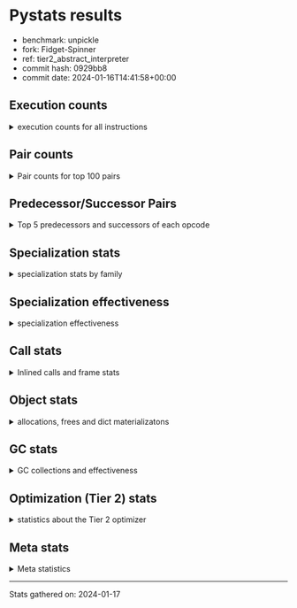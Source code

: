 
# Pystats results

- benchmark: unpickle
- fork: Fidget-Spinner
- ref: tier2_abstract_interpreter
- commit hash: 0929bb8
- commit date: 2024-01-16T14:41:58+00:00

## Execution counts

<details>
<summary> execution counts for all instructions </summary>

|Name | Count | Self | Cumulative | Miss ratio | 
|---|---:|---:|---:|---:|
| ENTER_EXECUTOR | 40,540 | 30.4% | 30.4% |  |
| LOAD_FAST | 26,240 | 19.7% | 50.1% |  |
| FOR_ITER_TUPLE | 21,080 | 15.8% | 65.9% |  |
| PUSH_NULL | 13,040 | 9.8% | 75.7% |  |
| POP_TOP | 12,480 | 9.4% | 85.1% |  |
| CALL_BUILTIN_FAST_WITH_KEYWORDS | 12,180 | 9.1% | 94.2% |  |
| STORE_FAST | 1,580 | 1.2% | 95.4% |  |
| CALL | 1,260 | 0.9% | 96.4% |  |
| JUMP_BACKWARD | 680 | 0.5% | 96.9% |  |
| GET_ITER | 480 | 0.4% | 97.2% |  |
| FOR_ITER_RANGE | 460 | 0.3% | 97.6% |  |
| LOAD_ATTR_MODULE | 420 | 0.3% | 97.9% |  |
| LOAD_ATTR | 400 | 0.3% | 98.2% |  |
| LOAD_GLOBAL_MODULE | 360 | 0.3% | 98.5% |  |
| LOAD_GLOBAL | 280 | 0.2% | 98.7% |  |
| LOAD_DEREF | 240 | 0.2% | 98.9% |  |
| LOAD_ATTR_WITH_HINT | 180 | 0.1% | 99.0% |  |
| RETURN_VALUE | 160 | 0.1% | 99.1% |  |
| CALL_FUNCTION_EX | 160 | 0.1% | 99.2% |  |
| RESUME_CHECK | 120 | 0.1% | 99.3% |  |
| NOP | 80 | 0.1% | 99.4% |  |
| BUILD_LIST | 80 | 0.1% | 99.4% |  |
| BUILD_TUPLE | 80 | 0.1% | 99.5% |  |
| CALL_INTRINSIC_1 | 80 | 0.1% | 99.6% |  |
| COPY_FREE_VARS | 80 | 0.1% | 99.6% |  |
| FOR_ITER | 80 | 0.1% | 99.7% |  |
| LIST_EXTEND | 80 | 0.1% | 99.7% |  |
| LOAD_FAST_LOAD_FAST | 80 | 0.1% | 99.8% |  |
| BINARY_OP_SUBTRACT_FLOAT | 60 | 0.0% | 99.8% |  |
| CALL_BUILTIN_CLASS | 60 | 0.0% | 99.9% |  |
| LOAD_GLOBAL_BUILTIN | 60 | 0.0% | 99.9% |  |
| BINARY_OP | 40 | 0.0% | 100.0% |  |
| RESUME | 40 | 0.0% | 100.0% |  |


</details>

## Pair counts

<details>
<summary> Pair counts for top 100 pairs </summary>

|Pair | Count | Self | Cumulative | 
|---|---:|---:|---:|
| ENTER_EXECUTOR FOR_ITER_TUPLE | 20,380 | 15.3% | 15.3% |
| FOR_ITER_TUPLE ENTER_EXECUTOR | 20,140 | 15.1% | 30.4% |
| ENTER_EXECUTOR ENTER_EXECUTOR | 20,080 | 15.1% | 45.5% |
| PUSH_NULL LOAD_FAST | 12,560 | 9.4% | 54.9% |
| LOAD_FAST PUSH_NULL | 12,400 | 9.3% | 64.2% |
| CALL_BUILTIN_FAST_WITH_KEYWORDS POP_TOP | 12,000 | 9.0% | 73.2% |
| POP_TOP LOAD_FAST | 11,780 | 8.8% | 82.1% |
| LOAD_FAST CALL_BUILTIN_FAST_WITH_KEYWORDS | 11,600 | 8.7% | 90.8% |
| STORE_FAST LOAD_FAST | 1,340 | 1.0% | 91.8% |
| LOAD_FAST CALL | 840 | 0.6% | 92.4% |
| FOR_ITER_TUPLE STORE_FAST | 600 | 0.5% | 92.9% |
| CALL POP_TOP | 480 | 0.4% | 93.2% |
| LOAD_FAST GET_ITER | 480 | 0.4% | 93.6% |
| CALL CALL_BUILTIN_FAST_WITH_KEYWORDS | 460 | 0.3% | 93.9% |
| GET_ITER FOR_ITER_TUPLE | 380 | 0.3% | 94.2% |
| FOR_ITER_RANGE STORE_FAST | 380 | 0.3% | 94.5% |
| LOAD_ATTR_MODULE PUSH_NULL | 360 | 0.3% | 94.8% |
| POP_TOP JUMP_BACKWARD | 340 | 0.3% | 95.0% |
| FOR_ITER_TUPLE JUMP_BACKWARD | 340 | 0.3% | 95.3% |
| JUMP_BACKWARD FOR_ITER_RANGE | 300 | 0.2% | 95.5% |
| JUMP_BACKWARD FOR_ITER_TUPLE | 300 | 0.2% | 95.7% |
| POP_TOP ENTER_EXECUTOR | 280 | 0.2% | 95.9% |
| LOAD_FAST LOAD_ATTR | 280 | 0.2% | 96.1% |
| PUSH_NULL CALL | 240 | 0.2% | 96.3% |
| CALL_BUILTIN_FAST_WITH_KEYWORDS STORE_FAST | 180 | 0.1% | 96.5% |
| LOAD_GLOBAL_MODULE LOAD_FAST | 180 | 0.1% | 96.6% |
| CALL STORE_FAST | 160 | 0.1% | 96.7% |
| LOAD_DEREF PUSH_NULL | 160 | 0.1% | 96.8% |
| LOAD_FAST LOAD_ATTR_MODULE | 160 | 0.1% | 97.0% |
| LOAD_ATTR LOAD_ATTR_MODULE | 140 | 0.1% | 97.1% |
| PUSH_NULL LOAD_GLOBAL | 120 | 0.1% | 97.1% |
| PUSH_NULL LOAD_GLOBAL_MODULE | 120 | 0.1% | 97.2% |
| LOAD_ATTR PUSH_NULL | 120 | 0.1% | 97.3% |
| LOAD_FAST LOAD_ATTR_WITH_HINT | 120 | 0.1% | 97.4% |
| LOAD_GLOBAL LOAD_GLOBAL_MODULE | 120 | 0.1% | 97.5% |
| LOAD_ATTR_WITH_HINT CALL_BUILTIN_FAST_WITH_KEYWORDS | 120 | 0.1% | 97.6% |
| LOAD_GLOBAL_MODULE LOAD_ATTR_MODULE | 120 | 0.1% | 97.7% |
| NOP LOAD_DEREF | 80 | 0.1% | 97.7% |
| POP_TOP NOP | 80 | 0.1% | 97.8% |
| RETURN_VALUE RETURN_VALUE | 80 | 0.1% | 97.9% |
| BUILD_LIST LOAD_DEREF | 80 | 0.1% | 97.9% |
| BUILD_TUPLE STORE_FAST | 80 | 0.1% | 98.0% |
| CALL LOAD_FAST | 80 | 0.1% | 98.0% |
| CALL_FUNCTION_EX COPY_FREE_VARS | 80 | 0.1% | 98.1% |
| CALL_INTRINSIC_1 CALL_FUNCTION_EX | 80 | 0.1% | 98.2% |
| ENTER_EXECUTOR FOR_ITER_RANGE | 80 | 0.1% | 98.2% |
| LIST_EXTEND CALL_INTRINSIC_1 | 80 | 0.1% | 98.3% |
| LOAD_DEREF LIST_EXTEND | 80 | 0.1% | 98.3% |
| LOAD_FAST BUILD_LIST | 80 | 0.1% | 98.4% |
| LOAD_FAST BUILD_TUPLE | 80 | 0.1% | 98.5% |
| LOAD_FAST CALL_FUNCTION_EX | 80 | 0.1% | 98.5% |
| LOAD_FAST_LOAD_FAST LOAD_FAST | 80 | 0.1% | 98.6% |
| LOAD_GLOBAL LOAD_FAST | 80 | 0.1% | 98.6% |
| STORE_FAST LOAD_FAST_LOAD_FAST | 80 | 0.1% | 98.7% |
| STORE_FAST LOAD_GLOBAL | 80 | 0.1% | 98.8% |
| GET_ITER FOR_ITER_RANGE | 60 | 0.0% | 98.8% |
| CALL CALL | 60 | 0.0% | 98.9% |
| CALL_FUNCTION_EX RESUME_CHECK | 60 | 0.0% | 98.9% |
| COPY_FREE_VARS RESUME_CHECK | 60 | 0.0% | 98.9% |
| LOAD_ATTR CALL | 60 | 0.0% | 99.0% |
| LOAD_ATTR LOAD_ATTR_WITH_HINT | 60 | 0.0% | 99.0% |
| LOAD_GLOBAL LOAD_ATTR | 60 | 0.0% | 99.1% |
| BINARY_OP_SUBTRACT_FLOAT RETURN_VALUE | 60 | 0.0% | 99.1% |
| CALL_BUILTIN_CLASS STORE_FAST | 60 | 0.0% | 99.2% |
| LOAD_ATTR_MODULE STORE_FAST | 60 | 0.0% | 99.2% |
| LOAD_ATTR_WITH_HINT CALL | 60 | 0.0% | 99.3% |
| LOAD_GLOBAL_BUILTIN LOAD_FAST | 60 | 0.0% | 99.3% |
| LOAD_GLOBAL_MODULE LOAD_ATTR | 60 | 0.0% | 99.4% |
| RESUME_CHECK LOAD_DEREF | 60 | 0.0% | 99.4% |
| RESUME_CHECK LOAD_FAST | 60 | 0.0% | 99.4% |
| GET_ITER FOR_ITER | 40 | 0.0% | 99.5% |
| RETURN_VALUE LOAD_GLOBAL | 40 | 0.0% | 99.5% |
| RETURN_VALUE LOAD_GLOBAL_MODULE | 40 | 0.0% | 99.5% |
| FOR_ITER STORE_FAST | 40 | 0.0% | 99.6% |
| JUMP_BACKWARD ENTER_EXECUTOR | 40 | 0.0% | 99.6% |
| JUMP_BACKWARD FOR_ITER | 40 | 0.0% | 99.6% |
| LOAD_FAST BINARY_OP | 40 | 0.0% | 99.7% |
| LOAD_FAST BINARY_OP_SUBTRACT_FLOAT | 40 | 0.0% | 99.7% |
| LOAD_FAST CALL_BUILTIN_CLASS | 40 | 0.0% | 99.7% |
| STORE_FAST LOAD_GLOBAL_BUILTIN | 40 | 0.0% | 99.7% |
| STORE_FAST LOAD_GLOBAL_MODULE | 40 | 0.0% | 99.8% |
| FOR_ITER_RANGE LOAD_GLOBAL | 40 | 0.0% | 99.8% |
| FOR_ITER_RANGE LOAD_GLOBAL_MODULE | 40 | 0.0% | 99.8% |
| BINARY_OP RETURN_VALUE | 20 | 0.0% | 99.8% |
| BINARY_OP BINARY_OP_SUBTRACT_FLOAT | 20 | 0.0% | 99.9% |
| CALL CALL_BUILTIN_CLASS | 20 | 0.0% | 99.9% |
| CALL_FUNCTION_EX RESUME | 20 | 0.0% | 99.9% |
| COPY_FREE_VARS RESUME | 20 | 0.0% | 99.9% |
| FOR_ITER FOR_ITER_RANGE | 20 | 0.0% | 99.9% |
| FOR_ITER FOR_ITER_TUPLE | 20 | 0.0% | 99.9% |
| LOAD_ATTR STORE_FAST | 20 | 0.0% | 100.0% |
| LOAD_GLOBAL LOAD_GLOBAL_BUILTIN | 20 | 0.0% | 100.0% |
| RESUME LOAD_DEREF | 20 | 0.0% | 100.0% |
| RESUME LOAD_FAST | 20 | 0.0% | 100.0% |


</details>

## Predecessor/Successor Pairs

<details>
<summary> Top 5 predecessors and successors of each opcode </summary>

### GET_ITER

<details>
<summary> Successors and predecessors for GET_ITER </summary>

|Predecessors | Count | Percentage | 
|---|---:|---:|
| LOAD_FAST | 480 | 100.0% |

|Successors | Count | Percentage | 
|---|---:|---:|
| FOR_ITER_TUPLE | 380 | 79.2% |
| FOR_ITER_RANGE | 60 | 12.5% |
| FOR_ITER | 40 | 8.3% |


</details>

### NOP

<details>
<summary> Successors and predecessors for NOP </summary>

|Predecessors | Count | Percentage | 
|---|---:|---:|
| POP_TOP | 80 | 100.0% |

|Successors | Count | Percentage | 
|---|---:|---:|
| LOAD_DEREF | 80 | 100.0% |


</details>

### POP_TOP

<details>
<summary> Successors and predecessors for POP_TOP </summary>

|Predecessors | Count | Percentage | 
|---|---:|---:|
| CALL_BUILTIN_FAST_WITH_KEYWORDS | 12,000 | 96.2% |
| CALL | 480 | 3.8% |

|Successors | Count | Percentage | 
|---|---:|---:|
| LOAD_FAST | 11,780 | 94.4% |
| JUMP_BACKWARD | 340 | 2.7% |
| ENTER_EXECUTOR | 280 | 2.2% |
| NOP | 80 | 0.6% |


</details>

### PUSH_NULL

<details>
<summary> Successors and predecessors for PUSH_NULL </summary>

|Predecessors | Count | Percentage | 
|---|---:|---:|
| LOAD_FAST | 12,400 | 95.1% |
| LOAD_ATTR_MODULE | 360 | 2.8% |
| LOAD_DEREF | 160 | 1.2% |
| LOAD_ATTR | 120 | 0.9% |

|Successors | Count | Percentage | 
|---|---:|---:|
| LOAD_FAST | 12,560 | 96.3% |
| CALL | 240 | 1.8% |
| LOAD_GLOBAL | 120 | 0.9% |
| LOAD_GLOBAL_MODULE | 120 | 0.9% |


</details>

### RETURN_VALUE

<details>
<summary> Successors and predecessors for RETURN_VALUE </summary>

|Predecessors | Count | Percentage | 
|---|---:|---:|
| RETURN_VALUE | 80 | 50.0% |
| BINARY_OP_SUBTRACT_FLOAT | 60 | 37.5% |
| BINARY_OP | 20 | 12.5% |

|Successors | Count | Percentage | 
|---|---:|---:|
| RETURN_VALUE | 80 | 50.0% |
| LOAD_GLOBAL | 40 | 25.0% |
| LOAD_GLOBAL_MODULE | 40 | 25.0% |


</details>

### BINARY_OP

<details>
<summary> Successors and predecessors for BINARY_OP </summary>

|Predecessors | Count | Percentage | 
|---|---:|---:|
| LOAD_FAST | 40 | 100.0% |

|Successors | Count | Percentage | 
|---|---:|---:|
| RETURN_VALUE | 20 | 50.0% |
| BINARY_OP_SUBTRACT_FLOAT | 20 | 50.0% |


</details>

### BUILD_LIST

<details>
<summary> Successors and predecessors for BUILD_LIST </summary>

|Predecessors | Count | Percentage | 
|---|---:|---:|
| LOAD_FAST | 80 | 100.0% |

|Successors | Count | Percentage | 
|---|---:|---:|
| LOAD_DEREF | 80 | 100.0% |


</details>

### BUILD_TUPLE

<details>
<summary> Successors and predecessors for BUILD_TUPLE </summary>

|Predecessors | Count | Percentage | 
|---|---:|---:|
| LOAD_FAST | 80 | 100.0% |

|Successors | Count | Percentage | 
|---|---:|---:|
| STORE_FAST | 80 | 100.0% |


</details>

### CALL

<details>
<summary> Successors and predecessors for CALL </summary>

|Predecessors | Count | Percentage | 
|---|---:|---:|
| LOAD_FAST | 840 | 66.7% |
| PUSH_NULL | 240 | 19.0% |
| CALL | 60 | 4.8% |
| LOAD_ATTR | 60 | 4.8% |
| LOAD_ATTR_WITH_HINT | 60 | 4.8% |

|Successors | Count | Percentage | 
|---|---:|---:|
| POP_TOP | 480 | 38.1% |
| CALL_BUILTIN_FAST_WITH_KEYWORDS | 460 | 36.5% |
| STORE_FAST | 160 | 12.7% |
| LOAD_FAST | 80 | 6.3% |
| CALL | 60 | 4.8% |


</details>

### CALL_FUNCTION_EX

<details>
<summary> Successors and predecessors for CALL_FUNCTION_EX </summary>

|Predecessors | Count | Percentage | 
|---|---:|---:|
| CALL_INTRINSIC_1 | 80 | 50.0% |
| LOAD_FAST | 80 | 50.0% |

|Successors | Count | Percentage | 
|---|---:|---:|
| COPY_FREE_VARS | 80 | 50.0% |
| RESUME_CHECK | 60 | 37.5% |
| RESUME | 20 | 12.5% |


</details>

### CALL_INTRINSIC_1

<details>
<summary> Successors and predecessors for CALL_INTRINSIC_1 </summary>

|Predecessors | Count | Percentage | 
|---|---:|---:|
| LIST_EXTEND | 80 | 100.0% |

|Successors | Count | Percentage | 
|---|---:|---:|
| CALL_FUNCTION_EX | 80 | 100.0% |


</details>

### COPY_FREE_VARS

<details>
<summary> Successors and predecessors for COPY_FREE_VARS </summary>

|Predecessors | Count | Percentage | 
|---|---:|---:|
| CALL_FUNCTION_EX | 80 | 100.0% |

|Successors | Count | Percentage | 
|---|---:|---:|
| RESUME_CHECK | 60 | 75.0% |
| RESUME | 20 | 25.0% |


</details>

### ENTER_EXECUTOR

<details>
<summary> Successors and predecessors for ENTER_EXECUTOR </summary>

|Predecessors | Count | Percentage | 
|---|---:|---:|
| FOR_ITER_TUPLE | 20,140 | 49.7% |
| ENTER_EXECUTOR | 20,080 | 49.5% |
| POP_TOP | 280 | 0.7% |
| JUMP_BACKWARD | 40 | 0.1% |

|Successors | Count | Percentage | 
|---|---:|---:|
| FOR_ITER_TUPLE | 20,380 | 50.3% |
| ENTER_EXECUTOR | 20,080 | 49.5% |
| FOR_ITER_RANGE | 80 | 0.2% |


</details>

### FOR_ITER

<details>
<summary> Successors and predecessors for FOR_ITER </summary>

|Predecessors | Count | Percentage | 
|---|---:|---:|
| GET_ITER | 40 | 50.0% |
| JUMP_BACKWARD | 40 | 50.0% |

|Successors | Count | Percentage | 
|---|---:|---:|
| STORE_FAST | 40 | 50.0% |
| FOR_ITER_RANGE | 20 | 25.0% |
| FOR_ITER_TUPLE | 20 | 25.0% |


</details>

### JUMP_BACKWARD

<details>
<summary> Successors and predecessors for JUMP_BACKWARD </summary>

|Predecessors | Count | Percentage | 
|---|---:|---:|
| POP_TOP | 340 | 50.0% |
| FOR_ITER_TUPLE | 340 | 50.0% |

|Successors | Count | Percentage | 
|---|---:|---:|
| FOR_ITER_RANGE | 300 | 44.1% |
| FOR_ITER_TUPLE | 300 | 44.1% |
| ENTER_EXECUTOR | 40 | 5.9% |
| FOR_ITER | 40 | 5.9% |


</details>

### LIST_EXTEND

<details>
<summary> Successors and predecessors for LIST_EXTEND </summary>

|Predecessors | Count | Percentage | 
|---|---:|---:|
| LOAD_DEREF | 80 | 100.0% |

|Successors | Count | Percentage | 
|---|---:|---:|
| CALL_INTRINSIC_1 | 80 | 100.0% |


</details>

### LOAD_ATTR

<details>
<summary> Successors and predecessors for LOAD_ATTR </summary>

|Predecessors | Count | Percentage | 
|---|---:|---:|
| LOAD_FAST | 280 | 70.0% |
| LOAD_GLOBAL | 60 | 15.0% |
| LOAD_GLOBAL_MODULE | 60 | 15.0% |

|Successors | Count | Percentage | 
|---|---:|---:|
| LOAD_ATTR_MODULE | 140 | 35.0% |
| PUSH_NULL | 120 | 30.0% |
| CALL | 60 | 15.0% |
| LOAD_ATTR_WITH_HINT | 60 | 15.0% |
| STORE_FAST | 20 | 5.0% |


</details>

### LOAD_DEREF

<details>
<summary> Successors and predecessors for LOAD_DEREF </summary>

|Predecessors | Count | Percentage | 
|---|---:|---:|
| NOP | 80 | 33.3% |
| BUILD_LIST | 80 | 33.3% |
| RESUME_CHECK | 60 | 25.0% |
| RESUME | 20 | 8.3% |

|Successors | Count | Percentage | 
|---|---:|---:|
| PUSH_NULL | 160 | 66.7% |
| LIST_EXTEND | 80 | 33.3% |


</details>

### LOAD_FAST

<details>
<summary> Successors and predecessors for LOAD_FAST </summary>

|Predecessors | Count | Percentage | 
|---|---:|---:|
| PUSH_NULL | 12,560 | 47.9% |
| POP_TOP | 11,780 | 44.9% |
| STORE_FAST | 1,340 | 5.1% |
| LOAD_GLOBAL_MODULE | 180 | 0.7% |
| CALL | 80 | 0.3% |

|Successors | Count | Percentage | 
|---|---:|---:|
| PUSH_NULL | 12,400 | 47.3% |
| CALL_BUILTIN_FAST_WITH_KEYWORDS | 11,600 | 44.2% |
| CALL | 840 | 3.2% |
| GET_ITER | 480 | 1.8% |
| LOAD_ATTR | 280 | 1.1% |


</details>

### LOAD_FAST_LOAD_FAST

<details>
<summary> Successors and predecessors for LOAD_FAST_LOAD_FAST </summary>

|Predecessors | Count | Percentage | 
|---|---:|---:|
| STORE_FAST | 80 | 100.0% |

|Successors | Count | Percentage | 
|---|---:|---:|
| LOAD_FAST | 80 | 100.0% |


</details>

### LOAD_GLOBAL

<details>
<summary> Successors and predecessors for LOAD_GLOBAL </summary>

|Predecessors | Count | Percentage | 
|---|---:|---:|
| PUSH_NULL | 120 | 42.9% |
| STORE_FAST | 80 | 28.6% |
| RETURN_VALUE | 40 | 14.3% |
| FOR_ITER_RANGE | 40 | 14.3% |

|Successors | Count | Percentage | 
|---|---:|---:|
| LOAD_GLOBAL_MODULE | 120 | 42.9% |
| LOAD_FAST | 80 | 28.6% |
| LOAD_ATTR | 60 | 21.4% |
| LOAD_GLOBAL_BUILTIN | 20 | 7.1% |


</details>

### STORE_FAST

<details>
<summary> Successors and predecessors for STORE_FAST </summary>

|Predecessors | Count | Percentage | 
|---|---:|---:|
| FOR_ITER_TUPLE | 600 | 38.0% |
| FOR_ITER_RANGE | 380 | 24.1% |
| CALL_BUILTIN_FAST_WITH_KEYWORDS | 180 | 11.4% |
| CALL | 160 | 10.1% |
| BUILD_TUPLE | 80 | 5.1% |

|Successors | Count | Percentage | 
|---|---:|---:|
| LOAD_FAST | 1,340 | 84.8% |
| LOAD_FAST_LOAD_FAST | 80 | 5.1% |
| LOAD_GLOBAL | 80 | 5.1% |
| LOAD_GLOBAL_BUILTIN | 40 | 2.5% |
| LOAD_GLOBAL_MODULE | 40 | 2.5% |


</details>

### RESUME

<details>
<summary> Successors and predecessors for RESUME </summary>

|Predecessors | Count | Percentage | 
|---|---:|---:|
| CALL_FUNCTION_EX | 20 | 50.0% |
| COPY_FREE_VARS | 20 | 50.0% |

|Successors | Count | Percentage | 
|---|---:|---:|
| LOAD_DEREF | 20 | 50.0% |
| LOAD_FAST | 20 | 50.0% |


</details>

### BINARY_OP_SUBTRACT_FLOAT

<details>
<summary> Successors and predecessors for BINARY_OP_SUBTRACT_FLOAT </summary>

|Predecessors | Count | Percentage | 
|---|---:|---:|
| LOAD_FAST | 40 | 66.7% |
| BINARY_OP | 20 | 33.3% |

|Successors | Count | Percentage | 
|---|---:|---:|
| RETURN_VALUE | 60 | 100.0% |


</details>

### CALL_BUILTIN_CLASS

<details>
<summary> Successors and predecessors for CALL_BUILTIN_CLASS </summary>

|Predecessors | Count | Percentage | 
|---|---:|---:|
| LOAD_FAST | 40 | 66.7% |
| CALL | 20 | 33.3% |

|Successors | Count | Percentage | 
|---|---:|---:|
| STORE_FAST | 60 | 100.0% |


</details>

### CALL_BUILTIN_FAST_WITH_KEYWORDS

<details>
<summary> Successors and predecessors for CALL_BUILTIN_FAST_WITH_KEYWORDS </summary>

|Predecessors | Count | Percentage | 
|---|---:|---:|
| LOAD_FAST | 11,600 | 95.2% |
| CALL | 460 | 3.8% |
| LOAD_ATTR_WITH_HINT | 120 | 1.0% |

|Successors | Count | Percentage | 
|---|---:|---:|
| POP_TOP | 12,000 | 98.5% |
| STORE_FAST | 180 | 1.5% |


</details>

### FOR_ITER_RANGE

<details>
<summary> Successors and predecessors for FOR_ITER_RANGE </summary>

|Predecessors | Count | Percentage | 
|---|---:|---:|
| JUMP_BACKWARD | 300 | 65.2% |
| ENTER_EXECUTOR | 80 | 17.4% |
| GET_ITER | 60 | 13.0% |
| FOR_ITER | 20 | 4.3% |

|Successors | Count | Percentage | 
|---|---:|---:|
| STORE_FAST | 380 | 82.6% |
| LOAD_GLOBAL | 40 | 8.7% |
| LOAD_GLOBAL_MODULE | 40 | 8.7% |


</details>

### FOR_ITER_TUPLE

<details>
<summary> Successors and predecessors for FOR_ITER_TUPLE </summary>

|Predecessors | Count | Percentage | 
|---|---:|---:|
| ENTER_EXECUTOR | 20,380 | 96.7% |
| GET_ITER | 380 | 1.8% |
| JUMP_BACKWARD | 300 | 1.4% |
| FOR_ITER | 20 | 0.1% |

|Successors | Count | Percentage | 
|---|---:|---:|
| ENTER_EXECUTOR | 20,140 | 95.5% |
| STORE_FAST | 600 | 2.8% |
| JUMP_BACKWARD | 340 | 1.6% |


</details>

### LOAD_ATTR_MODULE

<details>
<summary> Successors and predecessors for LOAD_ATTR_MODULE </summary>

|Predecessors | Count | Percentage | 
|---|---:|---:|
| LOAD_FAST | 160 | 38.1% |
| LOAD_ATTR | 140 | 33.3% |
| LOAD_GLOBAL_MODULE | 120 | 28.6% |

|Successors | Count | Percentage | 
|---|---:|---:|
| PUSH_NULL | 360 | 85.7% |
| STORE_FAST | 60 | 14.3% |


</details>

### LOAD_ATTR_WITH_HINT

<details>
<summary> Successors and predecessors for LOAD_ATTR_WITH_HINT </summary>

|Predecessors | Count | Percentage | 
|---|---:|---:|
| LOAD_FAST | 120 | 66.7% |
| LOAD_ATTR | 60 | 33.3% |

|Successors | Count | Percentage | 
|---|---:|---:|
| CALL_BUILTIN_FAST_WITH_KEYWORDS | 120 | 66.7% |
| CALL | 60 | 33.3% |


</details>

### LOAD_GLOBAL_BUILTIN

<details>
<summary> Successors and predecessors for LOAD_GLOBAL_BUILTIN </summary>

|Predecessors | Count | Percentage | 
|---|---:|---:|
| STORE_FAST | 40 | 66.7% |
| LOAD_GLOBAL | 20 | 33.3% |

|Successors | Count | Percentage | 
|---|---:|---:|
| LOAD_FAST | 60 | 100.0% |


</details>

### LOAD_GLOBAL_MODULE

<details>
<summary> Successors and predecessors for LOAD_GLOBAL_MODULE </summary>

|Predecessors | Count | Percentage | 
|---|---:|---:|
| PUSH_NULL | 120 | 33.3% |
| LOAD_GLOBAL | 120 | 33.3% |
| RETURN_VALUE | 40 | 11.1% |
| STORE_FAST | 40 | 11.1% |
| FOR_ITER_RANGE | 40 | 11.1% |

|Successors | Count | Percentage | 
|---|---:|---:|
| LOAD_FAST | 180 | 50.0% |
| LOAD_ATTR_MODULE | 120 | 33.3% |
| LOAD_ATTR | 60 | 16.7% |


</details>

### RESUME_CHECK

<details>
<summary> Successors and predecessors for RESUME_CHECK </summary>

|Predecessors | Count | Percentage | 
|---|---:|---:|
| CALL_FUNCTION_EX | 60 | 50.0% |
| COPY_FREE_VARS | 60 | 50.0% |

|Successors | Count | Percentage | 
|---|---:|---:|
| LOAD_DEREF | 60 | 50.0% |
| LOAD_FAST | 60 | 50.0% |


</details>


</details>

## Specialization stats

<details>
<summary> specialization stats by family </summary>

### BINARY_OP

<details>
<summary> specialization stats for BINARY_OP family </summary>

|Kind | Count | Ratio | 
|---|---:|---:|
|     deferred | 20 | 20.0% |
|          hit | 60 | 60.0% |

| | Count | Ratio | 
|---|---:|---:|
| Success | 20 | 100.0% |
| Failure | 0 | 0.0% |


</details>

### CALL

<details>
<summary> specialization stats for CALL family </summary>

|Kind | Count | Ratio | 
|---|---:|---:|
|     deferred | 720 | 5.3% |
|          hit | 12,240 | 90.7% |

| | Count | Ratio | 
|---|---:|---:|
| Success | 480 | 88.9% |
| Failure | 60 | 11.1% |

|Failure kind | Count | Ratio | 
|---|---:|---:|
| cfunc noargs | 60 | 100.0% |


</details>

### FOR_ITER

<details>
<summary> specialization stats for FOR_ITER family </summary>

|Kind | Count | Ratio | 
|---|---:|---:|
|     deferred | 40 | 0.2% |
|          hit | 21,540 | 99.6% |

| | Count | Ratio | 
|---|---:|---:|
| Success | 40 | 100.0% |
| Failure | 0 | 0.0% |


</details>

### LOAD_ATTR

<details>
<summary> specialization stats for LOAD_ATTR family </summary>

|Kind | Count | Ratio | 
|---|---:|---:|
|     deferred | 200 | 20.0% |
|          hit | 600 | 60.0% |

| | Count | Ratio | 
|---|---:|---:|
| Success | 200 | 100.0% |
| Failure | 0 | 0.0% |


</details>

### LOAD_GLOBAL

<details>
<summary> specialization stats for LOAD_GLOBAL family </summary>

|Kind | Count | Ratio | 
|---|---:|---:|
|     deferred | 140 | 20.0% |
|          hit | 420 | 60.0% |

| | Count | Ratio | 
|---|---:|---:|
| Success | 140 | 100.0% |
| Failure | 0 | 0.0% |


</details>


</details>

## Specialization effectiveness

<details>
<summary> specialization effectiveness </summary>

|Instructions | Count | Ratio | 
|---|---:|---:|
| Basic | 96,200 | 72.2% |
| Not specialized | 2,060 | 1.5% |
| Specialized hits | 34,980 | 26.3% |
| Specialized misses | 0 | 0.0% |

### Deferred by instruction

<details>
<summary> deferred by instruction </summary>

|Name | Count | Ratio | 
|---|---:|---:|
| CALL | 720 | 64.3% |
| LOAD_ATTR | 200 | 17.9% |
| LOAD_GLOBAL | 140 | 12.5% |
| FOR_ITER | 40 | 3.6% |
| BINARY_OP | 20 | 1.8% |
| BINARY_SLICE | 0 | 0.0% |
| STORE_SLICE | 0 | 0.0% |
| BINARY_SUBSCR | 0 | 0.0% |
| GET_ITER | 0 | 0.0% |
| NOP | 0 | 0.0% |


</details>

### Misses by instruction

<details>
<summary> misses by instruction </summary>


</details>


</details>

## Call stats

<details>
<summary> Inlined calls and frame stats </summary>

| | Count | Ratio | 
|---|---:|---:|
| Calls to PyEval_EvalDefault | 0 | 0.0% |
| Calls to Python functions inlined | 160 | 100.0% |
| Calls via PyEval_EvalFrame (total) | 0 | 0.0% |
| Calls via PyEval_EvalFrame (vector) | 0 | 0.0% |
| Calls via PyEval_EvalFrame (generator) | 0 | 0.0% |
| Calls via PyEval_EvalFrame (legacy) | 0 | 0.0% |
| Calls via PyEval_EvalFrame (function vectorcall) | 0 | 0.0% |
| Calls via PyEval_EvalFrame (build class) | 0 | 0.0% |
| Calls via PyEval_EvalFrame (slot) | 0 | 0.0% |
| Calls via PyEval_EvalFrame (function ex) | 160 | 100.0% |
| Calls via PyEval_EvalFrame (api) | 0 | 0.0% |
| Calls via PyEval_EvalFrame (method) | 0 | 0.0% |
| Frame objects created | 0 | 0.0% |
| Frames pushed | 0 | 0.0% |


</details>

## Object stats

<details>
<summary> allocations, frees and dict materializatons </summary>

| | Count | Ratio | 
|---|---:|---:|
| Allocations from freelist | 7,373,600 | 7.0% |
| Frees to freelist | 7,373,540 |  |
| Allocations | 97,508,060 | 93.0% |
| Allocations to 512 bytes | 95,868,820 | 91.4% |
| Allocations to 4 kbytes | 1,638,760 | 1.6% |
| Allocations over 4 kbytes | 480 | 0.0% |
| Frees | 101,191,287 |  |
| New values | 0 |  |
| Interpreter increfs | 2,582,780 | 1.1% |
| Interpreter decrefs | 3,853,200 | 1.2% |
| Increfs | 230,239,247 | 98.9% |
| Decrefs | 320,739,036 | 98.8% |
| Materialize dict (on request) | 0 |  |
| Materialize dict (new key) | 0 |  |
| Materialize dict (too big) | 0 |  |
| Materialize dict (str subclass) | 0 |  |
| Dematerialize dict | 0 |  |
| Method cache hits | 2,048,713 |  |
| Method cache misses | 409,787 |  |
| Method cache collisions | 409,279 |  |
| Method cache dunder hits | 819,810 |  |
| Method cache dunder misses | 110 |  |


</details>

## GC stats

<details>
<summary> GC collections and effectiveness </summary>

|Generation | Collections | Objects collected | Object visits | 
|---:|---:|---:|---:|
| 0 | 0 | 0 | 0 |
| 1 | 0 | 0 | 0 |
| 2 | 0 | 0 | 0 |


</details>

## Optimization (Tier 2) stats

<details>
<summary> statistics about the Tier 2 optimizer </summary>

| | Count | Ratio | 
|---|---:|---:|
| Optimization attempts | 40 |  |
| Traces created | 40 | 100.0% |
| Trace stack overflow | 0 | 0.0% |
| Trace stack underflow | 0 | 0.0% |
| Trace too long | 0 | 0.0% |
| Trace too short | 0 | 0.0% |
| Inner loop found | 20 | 50.0% |
| Recursive call | 0 | 0.0% |
| Low confidence | 0 | 0.0% |
| Traces executed | 40,540 |  |
| Uops executed | 9,060,700 | 223.50 |

### Trace length histogram

<details>
<summary> trace length histogram </summary>

|Range | Count | Ratio | 
|---|---:|---:|
| <= 1 | 0 | 0.0% |
| <= 2 | 0 | 0.0% |
| <= 4 | 0 | 0.0% |
| <= 8 | 0 | 0.0% |
| <= 16 | 0 | 0.0% |
| <= 32 | 0 | 0.0% |
| <= 64 | 0 | 0.0% |
| <= 128 | 0 | 0.0% |
| <= 256 | 0 | 0.0% |
| <= 512 | 40 | 100.0% |


</details>

### Optimized trace length histogram

<details>
<summary> optimized trace length histogram </summary>

|Range | Count | Ratio | 
|---|---:|---:|
| <= 1 | 0 | 0.0% |
| <= 2 | 0 | 0.0% |
| <= 4 | 0 | 0.0% |
| <= 8 | 0 | 0.0% |
| <= 16 | 0 | 0.0% |
| <= 32 | 0 | 0.0% |
| <= 64 | 0 | 0.0% |
| <= 128 | 0 | 0.0% |
| <= 256 | 40 | 100.0% |


</details>

### Trace run length histogram

<details>
<summary> trace run length histogram </summary>

|Range | Count | Ratio | 
|---|---:|---:|
| <= 1 | 0 | 0.0% |
| <= 2 | 0 | 0.0% |
| <= 4 | 80 | 0.2% |
| <= 8 | 0 | 0.0% |
| <= 16 | 0 | 0.0% |
| <= 32 | 0 | 0.0% |
| <= 64 | 0 | 0.0% |
| <= 128 | 0 | 0.0% |
| <= 256 | 20,100 | 49.6% |
| <= 512 | 20,360 | 50.2% |


</details>

### Uop execution stats

<details>
<summary> uop execution stats </summary>

|Name | Count | Self | Cumulative | Miss ratio | 
|---|---:|---:|---:|---:|
| LOAD_FAST | 2,452,880 | 27.1% | 27.1% |  |
| _SET_IP | 1,256,640 | 13.9% | 40.9% |  |
| _CHECK_VALIDITY | 1,256,560 | 13.9% | 54.8% |  |
| POP_TOP | 1,216,400 | 13.4% | 68.2% |  |
| PUSH_NULL | 1,216,400 | 13.4% | 81.7% |  |
| CALL_BUILTIN_FAST_WITH_KEYWORDS | 1,216,400 | 13.4% | 95.1% |  |
| _GUARD_NOT_EXHAUSTED_TUPLE | 81,200 | 0.9% | 96.0% | 25.1% |
| _ITER_CHECK_TUPLE | 81,200 | 0.9% | 96.9% |  |
| STORE_FAST | 80,900 | 0.9% | 97.8% |  |
| _ITER_NEXT_TUPLE | 60,820 | 0.7% | 98.4% |  |
| _JUMP_TO_TOP | 40,740 | 0.4% | 98.9% |  |
| _GUARD_NOT_EXHAUSTED_RANGE | 20,160 | 0.2% | 99.1% | 0.4% |
| _ITER_CHECK_RANGE | 20,160 | 0.2% | 99.3% |  |
| _EXIT_TRACE | 20,080 | 0.2% | 99.6% | 100.0% |
| GET_ITER | 20,080 | 0.2% | 99.8% |  |
| _ITER_NEXT_RANGE | 20,080 | 0.2% | 100.0% |  |


</details>

### Unsupported opcodes

<details>
<summary> unsupported opcodes </summary>


</details>


</details>

## Meta stats

<details>
<summary> Meta statistics </summary>

| | Count | 
|---|---:|
| Number of data files | 20 |


</details>

---
Stats gathered on: 2024-01-17
